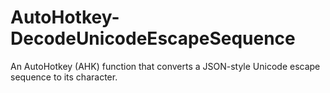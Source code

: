# AutoHotkey-DecodeUnicodeEscapeSequence
An AutoHotkey (AHK) function that converts a JSON-style Unicode escape sequence to its character.
